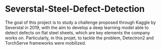 # Severstal-Steel-Defect-Detection
The goal of this project is to study a challenge proposed through Kaggle by Severstal in 2019, with the aim to develop a deep learning model able to detect defects on flat steel sheets, which are key elements the company works on. Particularly, in this projet, to tackle the problem, Detectron2 and TorchServe frameworks were mobilized.
